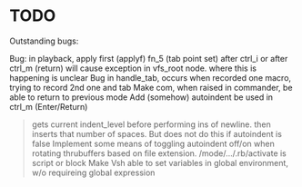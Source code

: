 # TODO

Outstanding bugs:

Bug: in playback, apply first (applyf) fn_5 (tab point set) after ctrl_i or after ctrl_m (return)
  will cause exception in vfs_root node. where this is happening is unclear
Bug in handle_tab, occurs when recorded one macro, trying to record 2nd one and tab
Make com, when raised in commander, be able to return to previous mode
Add (somehow) autoindent be used in ctrl_m (Enter/Return)
  > gets current indent_level before performing ins of newline.
  > then inserts that number of spaces.
  > But does not do this if autoindent is false
Implement some means of toggling autoindent off/on when rotating thrubuffers 
  > based on file extension. /mode/.../.rb/activate is script or block
Make Vsh able to set variables in global environment, w/o requireing global expression

